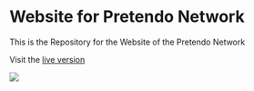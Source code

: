 # Website for Pretendo Network

This is the Repository for the Website of the Pretendo Network

Visit the [live version](https://pretendo.network)

<a href="https://discord.gg/DThgbba" target="_blank">
    <img src="https://discordapp.com/api/guilds/408718485913468928/widget.png?style=banner3">
</a>
